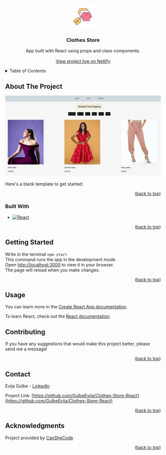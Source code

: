 <a name="readme-top"></a>

<br />
<div align="center">
  <a href="https://github.com/GulbeEvija/Clothes-Store-React">
    <img src="clothesIcon.png" alt="Logo" width="80" height="80">
  </a>

<h3 align="center">Clothes Store</h3>

  <p align="center">
    App built with React using props and class components.
    <br />
    <br />
    <a href="https://aesthetic-creponne-4a95f4.netlify.app/">View project live on Netlify</a>
  </p>
</div>


<details>
  <summary>Table of Contents</summary>
  <ol>
    <li>
      <a href="#about-the-project">About The Project</a>
      <ul>
        <li><a href="#built-with">Built With</a></li>
      </ul>
    </li>
    <li><a href="#getting-started">Getting Started</a></li>
    <li><a href="#usage">Usage</a></li>
    <li><a href="#contributing">Contributing</a></li>
    <li><a href="#contact">Contact</a></li>
    <li><a href="#acknowledgments">Acknowledgments</a></li>
  </ol>
</details>



## About The Project

![Product Name Screen Shot][product-screenshot]

Here's a blank template to get started: 

<p align="right">(<a href="#readme-top">back to top</a>)</p>




### Built With

* [![React][React.js]][React-url]

<p align="right">(<a href="#readme-top">back to top</a>)</p>

## Getting Started

Write in the terminal `npm start` \
This command runs the app in the development mode.\
Open [http://localhost:3000](http://localhost:3000) to view it in your browser.\
The page will reload when you make changes.

<p align="right">(<a href="#readme-top">back to top</a>)</p>




## Usage

You can learn more in the [Create React App documentation](https://facebook.github.io/create-react-app/docs/getting-started).

To learn React, check out the [React documentation](https://reactjs.org/).




## Contributing

If you have any suggestions that would make this project better, please send me a message!

<p align="right">(<a href="#readme-top">back to top</a>)</p>



## Contact

Evija Gulbe - [LinkedIn](https://www.linkedin.com/in/evija-gulbe-534673240/)

Project Link: [https://github.com/GulbeEvija/Clothes-Store-React](https://github.com/GulbeEvija/Clothes-Store-React)

<p align="right">(<a href="#readme-top">back to top</a>)</p>



## Acknowledgments

Project provided by [CanSheCode](https://edu-canshecode.thinkific.com/)

<p align="right">(<a href="#readme-top">back to top</a>)</p>


[product-screenshot]: clothesStoreApp.png
[React.js]: https://img.shields.io/badge/React-20232A?style=for-the-badge&logo=react&logoColor=61DAFB
[React-url]: https://reactjs.org/
